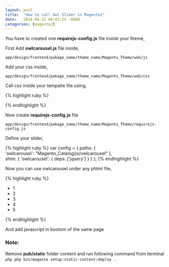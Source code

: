 ```yaml
---
layout: post
title:  "How to call Owl Slider in Magento2"
date:   2018-08-22 60:03:25 -0800
categories: [magento2]
---
```



You have to created one **requirejs-config.js** file inside your theme,

First Add **owlcarousel.js** file inside,

```
app/design/frontend/pakage_name/theme_name/Magento_Theme/web/js
```

Add your css inside,

```
app/design/frontend/pakage_name/theme_name/Magento_Theme/web/css
```
Call css inside your tempalte file using,

{% highlight ruby %}
<link rel="stylesheet" type="text/css" href="<?php echo $block->getViewFileUrl('Magento_Catalog::css/owlcarousel.css')?>">
{% endhighlight %}

Now create **requirejs-config.js** file

```
app/design/frontend/pakage_name/theme_name/Magento_Theme/requirejs-config.js
```

Define your slider,

{% highlight ruby %}
var config = {
    paths: {            
            'owlcarousel': "Magento_Catalog/js/owlcarousel"
        },   
    shim: {
        'owlcarousel': {
            deps: ['jquery']
        }
    }
};
{% endhighlight %}


Now you can use owlcarousel under any phtml file,

{% highlight ruby %}
<div class="products list items product-items owlslider">
   <ul>
     <li>1</li>
     <li>2</li>
     <li>3</li>
     <li>4</li>
     <li>5</li>       
  </ul>
</div>
{% endhighlight %}

And add javascript in bootom of the same page




### Note:

Remove **pub/static** folder content and run following command from terminal ```php php bin/magento setup:static-content:deploy ``` .



